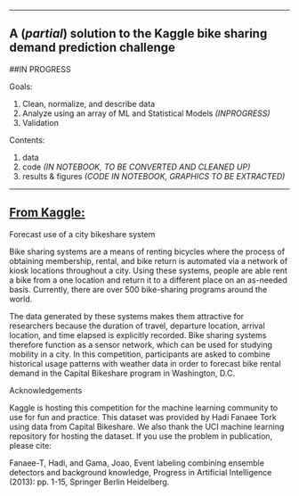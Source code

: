 -----------------------------------------------------------------
A (***partial***) solution to the Kaggle bike sharing demand prediction challenge
-----------------------------------------------------------------

##IN PROGRESS

Goals: 

1. Clean, normalize, and describe data
2. Analyze using an array of ML and Statistical Models *(INPROGRESS)*
3. Validation

Contents:

1. data
2. code *(IN NOTEBOOK, TO BE CONVERTED AND CLEANED UP)*
3. results & figures *(CODE IN NOTEBOOK, GRAPHICS TO BE EXTRACTED)*

------------------------------------------------------------
[From Kaggle:](https://www.kaggle.com/c/bike-sharing-demand)
------------------------------------------------------------

Forecast use of a city bikeshare system

Bike sharing systems are a means of renting bicycles where the process of obtaining membership, rental, and bike return is automated via a network of kiosk locations throughout a city. Using these systems, people are able rent a bike from a one location and return it to a different place on an as-needed basis. Currently, there are over 500 bike-sharing programs around the world.

The data generated by these systems makes them attractive for researchers because the duration of travel, departure location, arrival location, and time elapsed is explicitly recorded. Bike sharing systems therefore function as a sensor network, which can be used for studying mobility in a city. In this competition, participants are asked to combine historical usage patterns with weather data in order to forecast bike rental demand in the Capital Bikeshare program in Washington, D.C.

Acknowledgements

Kaggle is hosting this competition for the machine learning community to use for fun and practice. This dataset was provided by Hadi Fanaee Tork using data from Capital Bikeshare. We also thank the UCI machine learning repository for hosting the dataset. If you use the problem in publication, please cite:

Fanaee-T, Hadi, and Gama, Joao, Event labeling combining ensemble detectors and background knowledge, Progress in Artificial Intelligence (2013): pp. 1-15, Springer Berlin Heidelberg.
